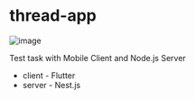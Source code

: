 # thread-app
![image](https://user-images.githubusercontent.com/43109766/120752173-e7dbf500-c511-11eb-9fc8-00d863e69640.png)

Test task with Mobile Client and Node.js Server 
- client - Flutter
- server - Nest.js
